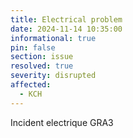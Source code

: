 ```yaml
---
title: Electrical problem
date: 2024-11-14 10:35:00 
informational: true
pin: false
section: issue
resolved: true
severity: disrupted
affected:
  - KCH
---
```


Incident electrique GRA3
